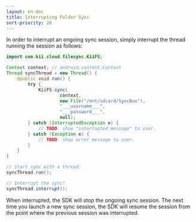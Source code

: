 ```yaml
---
layout: en-doc
title: Interrupting Folder Sync
sort-priority: 20
---
```

In order to interrupt an ongoing sync session, simply interrupt the thread running the session as follows:

```java
import com.kii.cloud.filesync.KiiFS;

Context context; // android.content.Context
Thread syncThread = new Thread() {
    @public void run() {
        try {
            KiiFS.sync(
                    context,
                    new File("/mnt/sdcard/SyncBox"),
                    "___username___",
                    "___password___",
                    null);
        } catch (InterruptedException e) {
            // TODO: show "interrupted message" to user.
        } catch (Exception e) {
            // TODO: show error message to user.
        }
    }
}

// Start sync with a thread.
syncThread.run();

// Interrupt the sync!
syncThread.interrupt();
```

When interrupted, the SDK will stop the ongoing sync session.  The next time you launch a new sync session, the SDK will resume the session from the point where the previous session was interrupted.


